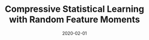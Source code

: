---
authors: "Rémi Gribonval, Gilles Blanchard, Nicolas Keriven, Yann Traonmilin"
title: "Compressive Statistical Learning with Random Feature Moments"
collection: preprint
date: 2020-02-01
venue: 'arXiv Preprint'
paperurl: 'https://arxiv.org/abs/1706.07180'
---